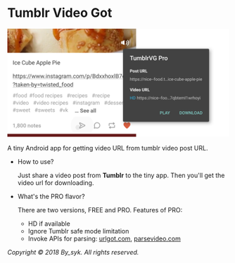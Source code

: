 # Tumblr Video Got

![Banner](art/banner.png)

A tiny Android app for getting video URL from tumblr video post URL.

+ How to use?

  Just share a video post from **Tumblr** to the tiny app. Then you'll get the video url for downloading.

+ What's the PRO flavor?
  
  There are two versions, FREE and PRO. Features of PRO:
  
  + HD if available
  + Ignore Tumblr safe mode limitation
  + Invoke APIs for parsing: [urlgot.com](http://www.urlgot.com/), [parsevideo.com](https://parsevideo.com/)


*Copyright &#169; 2018 By_syk. All rights reserved.*